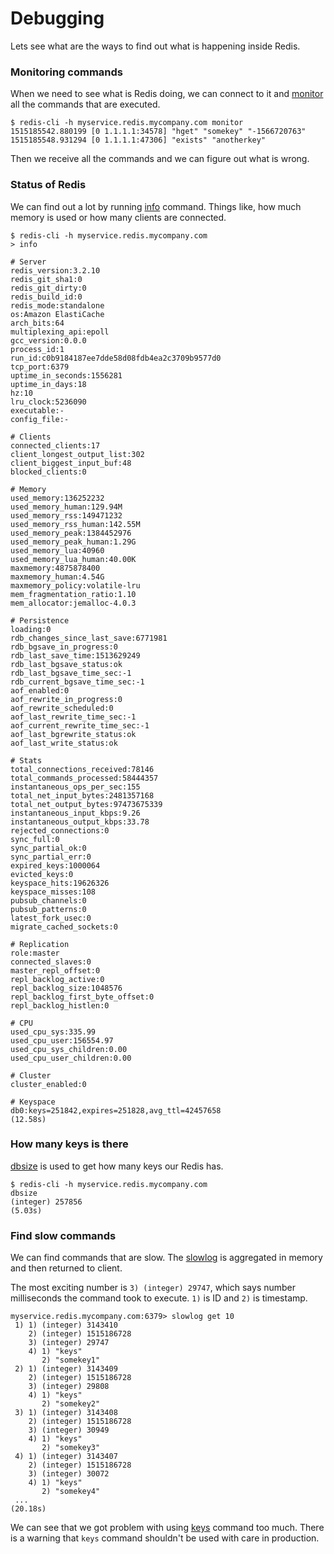 # Debugging

Lets see what are the ways to find out what is happening inside Redis.

### Monitoring commands

When we need to see what is Redis doing, we can connect to it and [monitor](https://redis.io/commands/monitor) all the commands that are executed.

```
$ redis-cli -h myservice.redis.mycompany.com monitor
1515185542.880199 [0 1.1.1.1:34578] "hget" "somekey" "-1566720763"
1515185548.931294 [0 1.1.1.1:47306] "exists" "anotherkey"
```

Then we receive all the commands and we can figure out what is wrong.

### Status of Redis

We can find out a lot by running [info](https://redis.io/commands/info) command. Things like, how much memory is used or how many clients are connected.

```
$ redis-cli -h myservice.redis.mycompany.com
> info

# Server
redis_version:3.2.10
redis_git_sha1:0
redis_git_dirty:0
redis_build_id:0
redis_mode:standalone
os:Amazon ElastiCache
arch_bits:64
multiplexing_api:epoll
gcc_version:0.0.0
process_id:1
run_id:c0b9184187ee7dde58d08fdb4ea2c3709b9577d0
tcp_port:6379
uptime_in_seconds:1556281
uptime_in_days:18
hz:10
lru_clock:5236090
executable:-
config_file:-

# Clients
connected_clients:17
client_longest_output_list:302
client_biggest_input_buf:48
blocked_clients:0

# Memory
used_memory:136252232
used_memory_human:129.94M
used_memory_rss:149471232
used_memory_rss_human:142.55M
used_memory_peak:1384452976
used_memory_peak_human:1.29G
used_memory_lua:40960
used_memory_lua_human:40.00K
maxmemory:4875878400
maxmemory_human:4.54G
maxmemory_policy:volatile-lru
mem_fragmentation_ratio:1.10
mem_allocator:jemalloc-4.0.3

# Persistence
loading:0
rdb_changes_since_last_save:6771981
rdb_bgsave_in_progress:0
rdb_last_save_time:1513629249
rdb_last_bgsave_status:ok
rdb_last_bgsave_time_sec:-1
rdb_current_bgsave_time_sec:-1
aof_enabled:0
aof_rewrite_in_progress:0
aof_rewrite_scheduled:0
aof_last_rewrite_time_sec:-1
aof_current_rewrite_time_sec:-1
aof_last_bgrewrite_status:ok
aof_last_write_status:ok

# Stats
total_connections_received:78146
total_commands_processed:58444357
instantaneous_ops_per_sec:155
total_net_input_bytes:2481357168
total_net_output_bytes:97473675339
instantaneous_input_kbps:9.26
instantaneous_output_kbps:33.78
rejected_connections:0
sync_full:0
sync_partial_ok:0
sync_partial_err:0
expired_keys:1000064
evicted_keys:0
keyspace_hits:19626326
keyspace_misses:108
pubsub_channels:0
pubsub_patterns:0
latest_fork_usec:0
migrate_cached_sockets:0

# Replication
role:master
connected_slaves:0
master_repl_offset:0
repl_backlog_active:0
repl_backlog_size:1048576
repl_backlog_first_byte_offset:0
repl_backlog_histlen:0

# CPU
used_cpu_sys:335.99
used_cpu_user:156554.97
used_cpu_sys_children:0.00
used_cpu_user_children:0.00

# Cluster
cluster_enabled:0

# Keyspace
db0:keys=251842,expires=251828,avg_ttl=42457658
(12.58s)
```

### How many keys is there

[dbsize](https://redis.io/commands/dbsize) is used to get how many keys our Redis has.

```
$ redis-cli -h myservice.redis.mycompany.com
dbsize
(integer) 257856
(5.03s)
```

### Find slow commands

We can find commands that are slow. The [slowlog](https://redis.io/commands/slowlog) is aggregated in memory and then returned to client.

The most exciting number is `3) (integer) 29747`, which says number milliseconds the command took to execute. `1)` is ID and `2)` is timestamp.

```
myservice.redis.mycompany.com:6379> slowlog get 10
 1) 1) (integer) 3143410
    2) (integer) 1515186728
    3) (integer) 29747
    4) 1) "keys"
       2) "somekey1"
 2) 1) (integer) 3143409
    2) (integer) 1515186728
    3) (integer) 29808
    4) 1) "keys"
       2) "somekey2"
 3) 1) (integer) 3143408
    2) (integer) 1515186728
    3) (integer) 30949
    4) 1) "keys"
       2) "somekey3"
 4) 1) (integer) 3143407
    2) (integer) 1515186728
    3) (integer) 30072
    4) 1) "keys"
       2) "somekey4"
 ...
(20.18s)
```

We can see that we got problem with using [keys](https://redis.io/commands/keys) command too much. There is a warning that `keys` command shouldn't be used with care in production.

